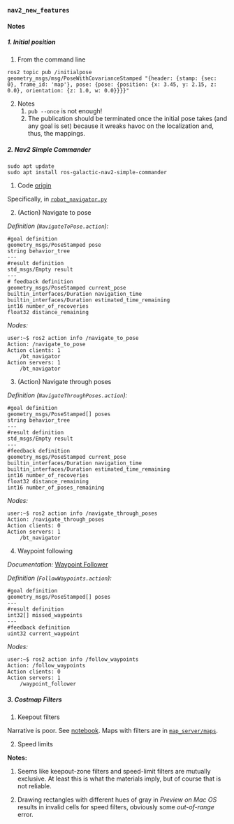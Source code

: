 ### `nav2_new_features`

#### Notes

##### 1. Initial position

1. From the command line
```
ros2 topic pub /initialpose geometry_msgs/msg/PoseWithCovarianceStamped "{header: {stamp: {sec: 0}, frame_id: 'map'}, pose: {pose: {position: {x: 3.45, y: 2.15, z: 0.0}, orientation: {z: 1.0, w: 0.0}}}}"
```  

2. Notes
   1. `pub --once` is not enough!
   2. The publication should be terminated once the initial pose takes (and any goal is set) because it wreaks havoc on the localization and, thus, the mappings.  

##### 2. Nav2 Simple Commander

```
sudo apt update
sudo apt install ros-galactic-nav2-simple-commander
```

1. Code [origin](https://github.com/ros-navigation/navigation2/tree/main/nav2_simple_commander/nav2_simple_commander)  

Specifically, in [`robot_navigator.py`](https://github.com/ros-navigation/navigation2/blob/main/nav2_simple_commander/nav2_simple_commander/robot_navigator.py)  

2. (Action) Navigate to pose

_Definition (`NavigateToPose.action`):_  
```
#goal definition
geometry_msgs/PoseStamped pose
string behavior_tree
---
#result definition
std_msgs/Empty result
---
# feedback definition
geometry_msgs/PoseStamped current_pose
builtin_interfaces/Duration navigation_time
builtin_interfaces/Duration estimated_time_remaining
int16 number_of_recoveries
float32 distance_remaining
```

_Nodes:_  
```
user:~$ ros2 action info /navigate_to_pose
Action: /navigate_to_pose
Action clients: 1
    /bt_navigator
Action servers: 1
    /bt_navigator
```

3. (Action) Navigate through poses

_Definition (`NavigateThroughPoses.action`):_  
```
#goal definition
geometry_msgs/PoseStamped[] poses
string behavior_tree
---
#result definition
std_msgs/Empty result
---
#feedback definition
geometry_msgs/PoseStamped current_pose
builtin_interfaces/Duration navigation_time
builtin_interfaces/Duration estimated_time_remaining
int16 number_of_recoveries
float32 distance_remaining
int16 number_of_poses_remaining
```  

_Nodes:_  
```
user:~$ ros2 action info /navigate_through_poses
Action: /navigate_through_poses
Action clients: 0
Action servers: 1
    /bt_navigator
```  

4. Waypoint following

_Documentation:_ [Waypoint Follower](https://docs.nav2.org/configuration/packages/configuring-waypoint-follower.html)  

_Definition (`FollowWaypoints.action`):_  
```
#goal definition
geometry_msgs/PoseStamped[] poses
---
#result definition
int32[] missed_waypoints
---
#feedback definition
uint32 current_waypoint
```

_Nodes:_  
```
user:~$ ros2 action info /follow_waypoints
Action: /follow_waypoints
Action clients: 0
Action servers: 1
    /waypoint_follower
```  

##### 3. Costmap Filters

1. Keepout filters

Narrative is poor. See [notebook](assets/Nav2-New-Features-Advanced-ROS2-Navigation-The-Construct.pdf). Maps with filters are in [`map_server/maps`](https://github.com/ivogeorg/nav2_pkgs/tree/main/map_server/maps).

2. Speed limits

**Notes:**
1. Seems like keepout-zone filters and speed-limit filters are mutually exclusive. At least this is what the materials imply, but of course that is not reliable.

2. Drawing rectangles with different hues of gray in _Preview on Mac OS_ results in invalid cells for speed filters, obviously some _out-of-range_ error.  
